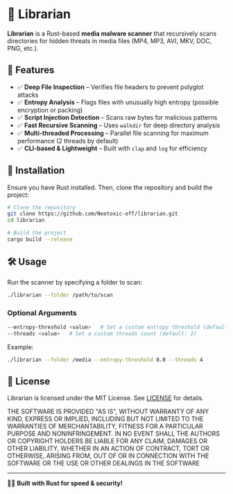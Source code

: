 # 📂 Librarian

**Librarian** is a Rust-based **media malware scanner** that recursively scans directories for hidden threats in media files (MP4, MP3, AVI, MKV, DOC, PNG, etc.).

## 🚀 Features

- ✅ **Deep File Inspection** – Verifies file headers to prevent polyglot attacks  
- ✅ **Entropy Analysis** – Flags files with unusually high entropy (possible encryption or packing)  
- ✅ **Script Injection Detection** – Scans raw bytes for malicious patterns  
- ✅ **Fast Recursive Scanning** – Uses `walkdir` for deep directory analysis  
- ✅ **Multi-threaded Processing** – Parallel file scanning for maximum performance (2 threads by default)
- ✅ **CLI-based & Lightweight** – Built with `clap` and `log` for efficiency  

## 🔧 Installation

Ensure you have Rust installed. Then, clone the repository and build the project:

```sh
# Clone the repository
git clone https://github.com/Neotoxic-off/librarian.git
cd librarian

# Build the project
cargo build --release
```

## 🛠️ Usage

Run the scanner by specifying a folder to scan:

```sh
./librarian --folder /path/to/scan
```

### Optional Arguments

```sh
--entropy-threshold <value>   # Set a custom entropy threshold (default: 8.0)
--threads <value>   # Set a custom threads count (default: 2)
```

Example:

```sh
./librarian --folder /media --entropy-threshold 8.0 --threads 4
```

## 📜 License

Librarian is licensed under the MIT License. See [LICENSE](LICENSE) for details.

THE SOFTWARE IS PROVIDED "AS IS", WITHOUT WARRANTY OF ANY KIND, EXPRESS OR
IMPLIED, INCLUDING BUT NOT LIMITED TO THE WARRANTIES OF MERCHANTABILITY,
FITNESS FOR A PARTICULAR PURPOSE AND NONINFRINGEMENT. IN NO EVENT SHALL THE
AUTHORS OR COPYRIGHT HOLDERS BE LIABLE FOR ANY CLAIM, DAMAGES OR OTHER
LIABILITY, WHETHER IN AN ACTION OF CONTRACT, TORT OR OTHERWISE, ARISING FROM,
OUT OF OR IN CONNECTION WITH THE SOFTWARE OR THE USE OR OTHER DEALINGS IN THE
SOFTWARE

---

👨‍💻 **Built with Rust for speed & security!**
